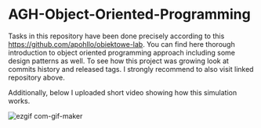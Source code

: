 # AGH-Object-Oriented-Programming

Tasks in this repository have been done precisely according to this https://github.com/apohllo/obiektowe-lab. You can find here thorough
introduction to object oriented programming approach including some design patterns as well. To see how this project was growing look at commits history
and released tags. I strongly recommend to also visit linked repository above.

Additionally, below I uploaded short video showing how this simulation works.

![ezgif com-gif-maker](https://user-images.githubusercontent.com/91955435/209689592-911d902b-aad7-4546-8cd6-212ccc0d26fd.gif)
